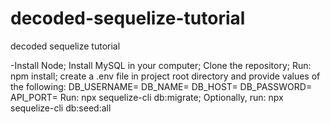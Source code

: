 # decoded-sequelize-tutorial
decoded sequelize tutorial

-Install Node;
Install MySQL in your computer;
Clone the repository; 
Run: npm install;
create a .env file in project root directory and provide values of the following: 
    DB_USERNAME=
    DB_NAME=
    DB_HOST=
    DB_PASSWORD=
    API_PORT=
Run: npx sequelize-cli db:migrate;
Optionally, run: npx sequelize-cli db:seed:all
